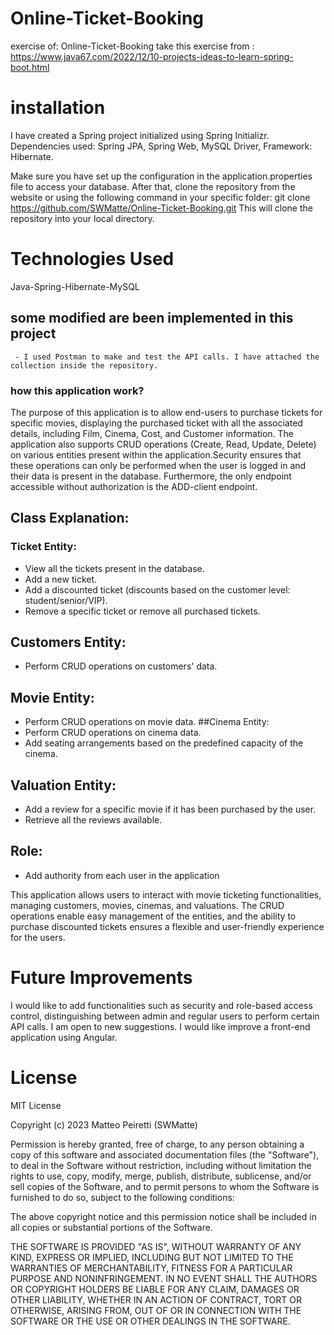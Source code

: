 # Online-Ticket-Booking
exercise of: Online-Ticket-Booking take this exercise from : https://www.java67.com/2022/12/10-projects-ideas-to-learn-spring-boot.html
# installation 
I have created a Spring project initialized using Spring Initializr.
Dependencies used: Spring JPA, Spring Web, MySQL Driver, Framework: Hibernate.

Make sure you have set up the configuration in the application.properties file to access your database.
After that, clone the repository from the website or using the following command in your specific folder:
git clone https://github.com/SWMatte/Online-Ticket-Booking.git
This will clone the repository into your local directory.

# Technologies Used
Java-Spring-Hibernate-MySQL
## some modified are been implemented in this project
     - I used Postman to make and test the API calls. I have attached the collection inside the repository.

### how this application work?

The purpose of this application is to allow end-users to purchase tickets for specific movies, displaying the purchased ticket with all the associated details, including Film, Cinema, Cost, and Customer information. The application also supports CRUD operations (Create, Read, Update, Delete) on various entities present within the application.Security ensures that these operations can only be performed when the user is logged in and their data is present in the database. Furthermore, the only endpoint accessible without authorization is the ADD-client endpoint.

## Class Explanation:
### Ticket Entity:

- View all the tickets present in the database.
- Add a new ticket.
- Add a discounted ticket (discounts based on the customer level: student/senior/VIP).
- Remove a specific ticket or remove all purchased tickets.
## Customers Entity:
- Perform CRUD operations on customers' data.
## Movie Entity:
- Perform CRUD operations on movie data.
##Cinema Entity:
- Perform CRUD operations on cinema data.
- Add seating arrangements based on the predefined capacity of the cinema.

## Valuation Entity:
- Add a review for a specific movie if it has been purchased by the user.
- Retrieve all the reviews available.

##  Role:
- Add authority from each user in the application

This application allows users to interact with movie ticketing functionalities, managing customers, movies, cinemas, and valuations. The CRUD operations enable easy management of the entities, and the ability to purchase discounted tickets ensures a flexible and user-friendly experience for the users.

# Future Improvements
I would like to add functionalities such as security and role-based access control, distinguishing between admin and regular users to perform certain API calls. I am open to new suggestions.
I would like improve a front-end application using Angular.

# License
MIT License

Copyright (c) 2023 Matteo Peiretti (SWMatte)

Permission is hereby granted, free of charge, to any person obtaining a copy
of this software and associated documentation files (the "Software"), to deal
in the Software without restriction, including without limitation the rights
to use, copy, modify, merge, publish, distribute, sublicense, and/or sell
copies of the Software, and to permit persons to whom the Software is
furnished to do so, subject to the following conditions:

The above copyright notice and this permission notice shall be included in all
copies or substantial portions of the Software.

THE SOFTWARE IS PROVIDED "AS IS", WITHOUT WARRANTY OF ANY KIND, EXPRESS OR
IMPLIED, INCLUDING BUT NOT LIMITED TO THE WARRANTIES OF MERCHANTABILITY,
FITNESS FOR A PARTICULAR PURPOSE AND NONINFRINGEMENT. IN NO EVENT SHALL THE
AUTHORS OR COPYRIGHT HOLDERS BE LIABLE FOR ANY CLAIM, DAMAGES OR OTHER
LIABILITY, WHETHER IN AN ACTION OF CONTRACT, TORT OR OTHERWISE, ARISING FROM,
OUT OF OR IN CONNECTION WITH THE SOFTWARE OR THE USE OR OTHER DEALINGS IN THE
SOFTWARE.
